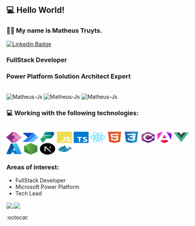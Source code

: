 ## :computer: Hello World!

### :man_technologist: My name is Matheus Truyts.
[![Linkedin Badge](https://img.shields.io/badge/-LinkedIn-blue?style=flat-square&logo=Linkedin&logoColor=white&link=https://www.linkedin.com/in/matheus-truyts/)](https://www.linkedin.com/in/matheus-truyts/)

### FullStack Developer
### Power Platform Solution Architect Expert
<div align="left" style="display: inline_block"><br>
  <img align="center" alt="Matheus-Js" height="50" width="60" src="https://learn.microsoft.com/pt-br/media/learn/certification/badges/microsoft-certified-fundamentals-badge.svg?branch=main">
  <img align="center" alt="Matheus-Js" height="50" width="60" src="https://learn.microsoft.com/pt-br/media/learn/certification/badges/microsoft-certified-associate-badge.svg?branch=main">
  <img align="center" alt="Matheus-Js" height="50" width="60" src="https://learn.microsoft.com/pt-br/media/learn/certification/badges/microsoft-certified-expert-badge.svg?branch=main">
</div>

### :computer: Working with the following technologies:

<div align="left" style="display: inline_block"><br>
  <img align="center" alt="Matheus-Js" height="30" width="40" src="https://raw.githubusercontent.com/mtruyts/mtruyts/1081abe9c5770f3a8da37bc32c85402ae526a4ec/PowerApps_scalable.svg">
  <img align="center" alt="Matheus-Js" height="30" width="40" src="https://raw.githubusercontent.com/mtruyts/mtruyts/1081abe9c5770f3a8da37bc32c85402ae526a4ec/PowerAutomate_scalable.svg">
  <img align="center" alt="Matheus-Js" height="30" width="40" src="https://raw.githubusercontent.com/mtruyts/mtruyts/1081abe9c5770f3a8da37bc32c85402ae526a4ec/PowerPlatform_scalable.svg">
  <img align="center" alt="Matheus-Js" height="30" width="40" src="https://raw.githubusercontent.com/devicons/devicon/master/icons/javascript/javascript-plain.svg">
  <img align="center" alt="Matheus-Ts" height="30" width="40" src="https://raw.githubusercontent.com/devicons/devicon/master/icons/typescript/typescript-plain.svg">
  <img align="center" alt="Matheus-React" height="30" width="40" src="https://raw.githubusercontent.com/devicons/devicon/master/icons/react/react-original.svg">
  <img align="center" alt="Matheus-HTML" height="30" width="40" src="https://raw.githubusercontent.com/devicons/devicon/master/icons/html5/html5-original.svg">
  <img align="center" alt="Matheus-CSS" height="30" width="40" src="https://raw.githubusercontent.com/devicons/devicon/master/icons/css3/css3-original.svg">
  <img align="center" alt="Matheus-Csharp" height="30" width="40" src="https://raw.githubusercontent.com/devicons/devicon/master/icons/csharp/csharp-original.svg">
  <img align="center" alt="Matheus-Csharp" height="30" width="40" src="https://raw.githubusercontent.com/devicons/devicon/master/icons/angular/angular-original.svg">
  <img align="center" alt="Matheus-Csharp" height="30" width="40" src="https://raw.githubusercontent.com/devicons/devicon/master/icons/vuejs/vuejs-original.svg">
  <img align="center" alt="Matheus-Csharp" height="30" width="40" src="https://raw.githubusercontent.com/devicons/devicon/master/icons/azure/azure-original.svg">
  <img align="center" alt="Matheus-Csharp" height="30" width="40" src="https://raw.githubusercontent.com/devicons/devicon/master/icons/nodejs/nodejs-original.svg">
  <img align="center" alt="Matheus-Csharp" height="30" width="40" src="https://raw.githubusercontent.com/devicons/devicon/master/icons/nextjs/nextjs-original.svg">
  <img align="center" alt="Matheus-Csharp" height="30" width="40" src="https://raw.githubusercontent.com/devicons/devicon/master/icons/docker/docker-original.svg">
</div>

### Areas of interest:
- FullStack Developer
- Microsoft Power Platform
- Tech Lead

<p align="justify">
  <a href="https://github.com/anuraghazra/github-readme-stats">
  <img align="center" src="https://github-readme-stats.vercel.app/api?username=mtruyts&show_icons=true&count_private=true&theme=algolia&hide=issues" />
</a>
  <a href="https://github.com/anuraghazra/github-readme-stats">
  <img align="center" src="https://github-readme-stats.vercel.app/api/top-langs/?username=mtruyts&layout=compact&theme=algolia" />
</a>
</p>

<!--> :octocat:

